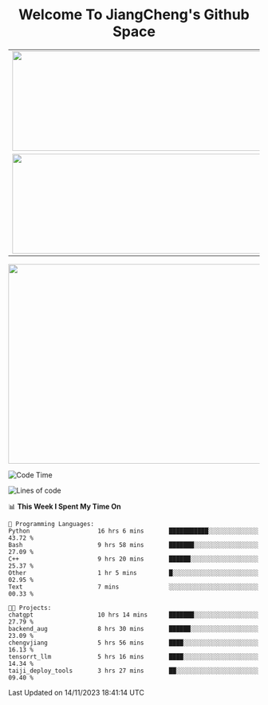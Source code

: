 <h1 align="center">Welcome To JiangCheng's Github Space</h1>

<table align="center" frame="void" rules="none" >
  <tr>
    <td>
      <div align="center"> <img height="200px" width="500px"  src="https://github-readme-stats.vercel.app/api?username=thisjiang&hide_title=true&hide_border=true&layout=compact&show_icons=trueline_height=21&text_color=000&icon_color=000&bg_color=0,ea6161,ffc64d,fffc4d,52fa5a&theme=graywhite" /> </div>
    </td>
    <td>
      <div align="center"> <img height="200px" width="500px" src="https://github-readme-stats.vercel.app/api/top-langs/?username=thisjiang&hide_title=true&hide_border=true&layout=compact&langs_count=6&text_color=000&icon_color=fff&bg_color=0,52fa5a,4dfcff,c64dff&theme=graywhite" /> </div>
    </td>
  </tr>
  <tr>
    <td>
      <div align="center"> <img height="200px" width="500px" src="https://github-readme-streak-stats.herokuapp.com/?user=thisjiang&hide_title=true&hide_border=true&layout=compact&langs_count=6" /> </div>
    </td>
    <td>
      <div align="center"> 
      <a href="https://github.com/" target="_blank"><img style="margin: 10px" src="https://profilinator.rishav.dev/skills-assets/git-scm-icon.svg" alt="Git" height="50" /></a>  
      <a href="https://www.linux.org/" target="_blank"><img style="margin: 10px" src="https://profilinator.rishav.dev/skills-assets/linux-original.svg" alt="Linux" height="50" /></a>  
      <a href="https://www.gnu.org/software/bash/" target="_blank"><img style="margin: 10px" src="https://profilinator.rishav.dev/skills-assets/gnu_bash-icon.svg" alt="Bash" height="50" /></a>  
      </div>
    </td>
  </tr>
</table>

<div align="center"> <img height="400px" width="1000px" src="https://github-readme-activity-graph.cyclic.app/graph?username=thisjiang&theme=react&hide_title=true&hide_border=true&layout=compact&langs_count=6" /> </div></td>

<!--START_SECTION:waka-->
![Code Time](http://img.shields.io/badge/Code%20Time-482%20hrs%2020%20mins-blue)

![Lines of code](https://img.shields.io/badge/From%20Hello%20World%20I%27ve%20Written-700.1%20thousand%20lines%20of%20code-blue)

📊 **This Week I Spent My Time On** 

```text
💬 Programming Languages: 
Python                   16 hrs 6 mins       ███████████░░░░░░░░░░░░░░   43.72 % 
Bash                     9 hrs 58 mins       ███████░░░░░░░░░░░░░░░░░░   27.09 % 
C++                      9 hrs 20 mins       ██████░░░░░░░░░░░░░░░░░░░   25.37 % 
Other                    1 hr 5 mins         █░░░░░░░░░░░░░░░░░░░░░░░░   02.95 % 
Text                     7 mins              ░░░░░░░░░░░░░░░░░░░░░░░░░   00.33 % 

🐱‍💻 Projects: 
chatgpt                  10 hrs 14 mins      ███████░░░░░░░░░░░░░░░░░░   27.79 % 
backend_aug              8 hrs 30 mins       ██████░░░░░░░░░░░░░░░░░░░   23.09 % 
chengvjiang              5 hrs 56 mins       ████░░░░░░░░░░░░░░░░░░░░░   16.13 % 
tensorrt_llm             5 hrs 16 mins       ████░░░░░░░░░░░░░░░░░░░░░   14.34 % 
taiji_deploy_tools       3 hrs 27 mins       ██░░░░░░░░░░░░░░░░░░░░░░░   09.40 % 
```


 Last Updated on 14/11/2023 18:41:14 UTC
<!--END_SECTION:waka-->
